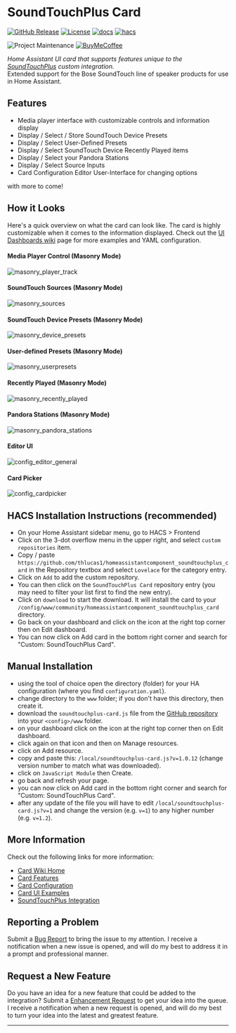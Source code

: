 # SoundTouchPlus Card

[![GitHub Release][releases-shield]][releases] [![License][license-shield]](LICENSE) [![docs][docs-shield]][docs] [![hacs][hacs-shield]][hacs]

![Project Maintenance][maintenance-shield] [![BuyMeCoffee][buymecoffee-shield]][buymecoffee]

_Home Assistant UI card that supports features unique to the [SoundTouchPlus](https://github.com/thlucas1/homeassistantcomponent_soundtouchplus) custom integration._  
Extended support for the Bose SoundTouch line of speaker products for use in Home Assistant.

## Features

* Media player interface with customizable controls and information display
* Display / Select / Store SoundTouch Device Presets
* Display / Select User-Defined Presets
* Display / Select SoundTouch Device Recently Played items
* Display / Select your Pandora Stations
* Display / Select Source Inputs
* Card Configuration Editor User-Interface for changing options

with more to come!

## How it Looks

Here's a quick overview on what the card can look like.  The card is highly customizable when it comes to the information displayed.  Check out the [UI Dashboards wiki](https://github.com/thlucas1/homeassistantcomponent_soundtouchplus_card/wiki/UI-Dashboards) page for more examples and YAML configuration.

#### Media Player Control (Masonry Mode)  
![masonry_player_track](./images/ui/masonry/player_track.png?v20241024) 

#### SoundTouch Sources (Masonry Mode)  
![masonry_sources](./images/ui/masonry/sources.png?v20241024) 

#### SoundTouch Device Presets (Masonry Mode)  
![masonry_device_presets](./images/ui/masonry/device_presets.png?v20241024) 

#### User-defined Presets (Masonry Mode)  
![masonry_userpresets](./images/ui/masonry/userpresets.png?v20241024) 

#### Recently Played (Masonry Mode)  
![masonry_recently_played](./images/ui/masonry/recents.png?v20241024) 

#### Pandora Stations (Masonry Mode)  
![masonry_pandora_stations](./images/ui/masonry/pandora_stations.png?v20241024) 

#### Editor UI  
![config_editor_general](./images/config/editor_general.png?v20241024) 

#### Card Picker
![config_cardpicker](./images/config/cardpicker.png?v20241024) 


## HACS Installation Instructions (recommended)

- On your Home Assistant sidebar menu, go to HACS > Frontend
- Click on the 3-dot overflow menu in the upper right, and select `custom repositories` item.
- Copy / paste `https://github.com/thlucas1/homeassistantcomponent_soundtouchplus_card` in the Repository textbox and select `Lovelace` for the category entry.
- Click on `Add` to add the custom repository.
- You can then click on the `SoundTouchPlus Card` repository entry (you may need to filter your list first to find the new entry).
- Click on `download` to start the download. It will install the card to your `/config/www/community/homeassistantcomponent_soundtouchplus_card` directory.
- Go back on your dashboard and click on the icon at the right top corner then on Edit dashboard.
- You can now click on Add card in the bottom right corner and search for "Custom: SoundTouchPlus Card".

## Manual Installation

- using the tool of choice open the directory (folder) for your HA configuration (where you find `configuration.yaml`).
- change directory to the `www` folder; if you don't have this directory, then create it.
- download the `soundtouchplus-card.js` file from the [GitHub repository](https://github.com/thlucas1/homeassistantcomponent_soundtouchplus_card) into your `<config>/www` folder.
- on your dashboard click on the icon at the right top corner then on Edit dashboard.
- click again on that icon and then on Manage resources.
- click on Add resource.
- copy and paste this: `/local/soundtouchplus-card.js?v=1.0.12` (change version number to match what was downloaded).
- click on `JavaScript Module` then Create.
- go back and refresh your page.
- you can now click on Add card in the bottom right corner and search for "Custom: SoundTouchPlus Card".
- after any update of the file you will have to edit `/local/soundtouchplus-card.js?v=1` and change the version (e.g. `v=1`) to any higher number (e.g. `v=1.2`).


## More Information

Check out the following links for more information:

- [Card Wiki Home](https://github.com/thlucas1/homeassistantcomponent_soundtouchplus_card/wiki)
- [Card Features](https://github.com/thlucas1/homeassistantcomponent_soundtouchplus_card/wiki/Card-Features)
- [Card Configuration](https://github.com/thlucas1/homeassistantcomponent_soundtouchplus_card/wiki/Configuration-Options)
- [Card UI Examples](https://github.com/thlucas1/homeassistantcomponent_soundtouchplus_card/wiki/UI-Dashboards)
- [SoundTouchPlus Integration](https://github.com/thlucas1/homeassistantcomponent_soundtouchplus)


## Reporting a Problem

Submit a [Bug Report](https://github.com/thlucas1/homeassistantcomponent_soundtouchplus_card/issues/new?labels=bug&template=bug.yml) to bring the issue to my attention. I receive a notification when a new issue is opened, and will do my best to address it in a prompt and professional manner.

## Request a New Feature

Do you have an idea for a new feature that could be added to the integration?  Submit a [Enhancement Request](https://github.com/thlucas1/homeassistantcomponent_soundtouchplus_card/issues/new?labels=enhancement&template=enhancement.yml) to get your idea into the queue. I receive a notification when a new request is opened, and will do my best to turn your idea into the latest and greatest feature.

***

[releases-shield]: https://img.shields.io/github/release/thlucas1/homeassistantcomponent_soundtouchplus_card.svg?style=for-the-badge
[releases]: https://github.com/thlucas1/homeassistantcomponent_soundtouchplus_card/releases
[license-shield]: https://img.shields.io/github/license/thlucas1/homeassistantcomponent_soundtouchplus_card.svg?style=for-the-badge
[docs]: https://github.com/thlucas1/homeassistantcomponent_soundtouchplus_card/wiki
[docs-shield]: https://img.shields.io/badge/Docs-Wiki-blue.svg?style=for-the-badge
[hacs]: https://github.com/hacs/integration
[hacs-shield]: https://img.shields.io/badge/HACS-Default-41BDF5.svg?style=for-the-badge

[maintenance-shield]: https://img.shields.io/badge/maintainer-Todd%20Lucas%20%40thlucas1-blue.svg?style=for-the-badge
[buymecoffee]: https://www.buymeacoffee.com/thlucas1
[buymecoffee-shield]: https://img.shields.io/badge/buy%20me%20a%20coffee-donate-yellow.svg?style=for-the-badge
